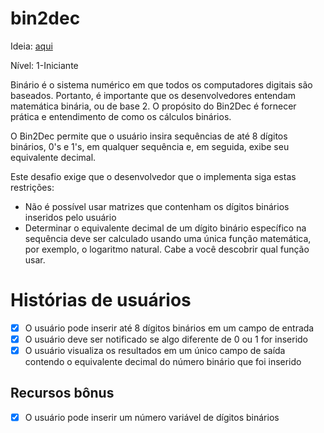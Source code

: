 # bin2dec
Ideia: [aqui](https://github.com/florinpop17/app-ideas)


Nível: 1-Iniciante

Binário é o sistema numérico em que todos os computadores digitais são baseados. Portanto, é importante que os desenvolvedores entendam matemática binária, ou de base 2. O propósito do Bin2Dec é fornecer prática e entendimento de como os cálculos binários.

O Bin2Dec permite que o usuário insira sequências de até 8 dígitos binários, 0's e 1's, em qualquer sequência e, em seguida, exibe seu equivalente decimal.

Este desafio exige que o desenvolvedor que o implementa siga estas restrições:

  * Não é possível usar matrizes que contenham os dígitos binários inseridos pelo usuário
* Determinar o equivalente decimal de um dígito binário específico na sequência deve ser calculado usando uma única função matemática, por exemplo, o logaritmo natural. Cabe a você descobrir qual função usar.

# Histórias de usuários
- [x] O usuário pode inserir até 8 dígitos binários em um campo de entrada
- [x] O usuário deve ser notificado se algo diferente de 0 ou 1 for inserido
- [x] O usuário visualiza os resultados em um único campo de saída contendo o equivalente decimal do número binário que foi inserido

## Recursos bônus

- [x] O usuário pode inserir um número variável de dígitos binários
